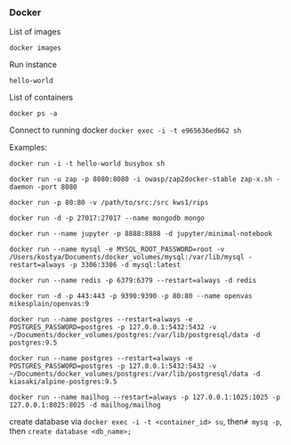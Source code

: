 ### Docker

List of images

`docker images`

Run instance

`hello-world`

List of containers

`docker ps -a`

Connect to running docker
`docker exec -i -t e965636ed662 sh`

Examples:

```
docker run -i -t hello-world busybox sh

docker run -u zap -p 8080:8080 -i owasp/zap2docker-stable zap-x.sh -daemon -port 8080

docker run -p 80:80 -v /path/to/src:/src kws1/rips

docker run -d -p 27017:27017 --name mongodb mongo

docker run --name jupyter -p 8888:8888 -d jupyter/minimal-notebook

docker run --name mysql -e MYSQL_ROOT_PASSWORD=root -v /Users/kostya/Documents/docker_volumes/mysql:/var/lib/mysql -restart=always -p 3306:3306 -d mysql:latest

docker run --name redis -p 6379:6379 --restart=always -d redis

docker run -d -p 443:443 -p 9390:9390 -p 80:80 --name openvas mikesplain/openvas:9

docker run --name postgres --restart=always -e POSTGRES_PASSWORD=postgres -p 127.0.0.1:5432:5432 -v ~/Documents/docker_volumes/postgres:/var/lib/postgresql/data -d postgres:9.5

docker run --name postgres --restart=always -e POSTGRES_PASSWORD=postgres -p 127.0.0.1:5432:5432 -v ~/Documents/docker_volumes/postgres:/var/lib/postgresql/data -d kiasaki/alpine-postgres:9.5

docker run --name mailhog --restart=always -p 127.0.0.1:1025:1025 -p 127.0.0.1:8025:8025 -d mailhog/mailhog
```

create database via `docker exec -i -t <container_id> su`, then`# mysq -p`, then `create database <db_name>;`
